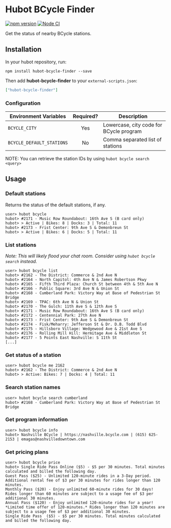 # Hubot BCycle Finder

[![npm version](https://badge.fury.io/js/hubot-bcycle-finder.svg)](http://badge.fury.io/js/hubot-bcycle-finder) [![Node CI](https://github.com/stephenyeargin/hubot-bcycle-finder/actions/workflows/nodejs.yml/badge.svg)](https://github.com/stephenyeargin/hubot-bcycle-finder/actions/workflows/nodejs.yml)

Get the status of nearby BCycle stations.

## Installation

In your hubot repository, run:

`npm install hubot-bcycle-finder --save`

Then add **hubot-bcycle-finder** to your `external-scripts.json`:

```json
["hubot-bcycle-finder"]
```

### Configuration

| Environment Variables | Required? | Description                              |
| --------------------- | :-------: | ---------------------------------------- |
| `BCYCLE_CITY`         | Yes       | Lowercase, city code for BCycle program  |
| `BCYCLE_DEFAULT_STATIONS` | No    | Comma separated list of stations         |

NOTE: You can retrieve the station IDs by using `hubot bcycle search <query>`

## Usage

### Default stations

Returns the status of the default stations, if any.

```
user> hubot bcycle
hubot> #2171 - Music Row Roundabout: 16th Ave S (B card only)
hubot> > Active | Bikes: 8 | Docks: 3 | Total: 11
hubot> #2173 - Frist Center: 9th Ave S & Demonbreun St
hubot> > Active | Bikes: 6 | Docks: 5 | Total: 11
```

### List stations

_Note: This will likely flood your chat room. Consider using `hubot bcycle search` instead._

```
user> hubot bcycle list
hubot> #2162 - The District: Commerce & 2nd Ave N
hubot> #2164 - North Capitol: 4th Ave N & James Robertson Pkwy
hubot> #2165 - Fifth Third Plaza: Church St between 4th & 5th Ave N
hubot> #2166 - Public Square: 3rd Ave N & Union St
hubot> #2168 - Cumberland Park: Victory Way at Base of Pedestrian St Bridge
hubot> #2169 - TPAC: 6th Ave N & Union St
hubot> #2170 - The Gulch: 11th Ave S & 12th Ave S
hubot> #2171 - Music Row Roundabout: 16th Ave S (B card only)
hubot> #2172 - Centennial Park: 27th Ave N
hubot> #2173 - Frist Center: 9th Ave S & Demonbreun St
hubot> #2174 - Fisk/Meharry: Jefferson St & Dr. D.B. Todd Blvd
hubot> #2175 - Hillsboro Village: Wedgewood Ave & 21st Ave S
hubot> #2176 - Rolling Mill Hill: Hermitage Ave & Middleton St
hubot> #2177 - 5 Points East Nashville: S 11th St
[...]
```

### Get status of a station

```
user> hubot bcycle me 2162
hubot> #2162 - The District: Commerce & 2nd Ave N
hubot> > Active: Bikes: 7 | Docks: 4 | Total: 11
```

### Search station names

```
user> hubot bcycle search cumberland
hubot> #2168 - Cumberland Park: Victory Way at Base of Pedestrian St Bridge
```

### Get program information

```
user> hubot bcycle info
hubot> Nashville BCycle | https://nashville.bcycle.com | (615) 625-2153 | emagas@nashvilledowntown.com
```

### Get pricing plans

```
user> hubot bcycle price
hubot> Single Ride Pass Online ($5) - $5 per 30 minutes. Total minutes calculated and billed the following day.
Guest Pass ($25) - Unlimited 120-minute rides in a 3-Day period. Additional rental fee of $3 per 30 minutes for rides longer than 120 minutes.
Monthly Pass ($20) - Enjoy unlimited 60-minute rides for 30 days! Rides longer than 60 minutes are subject to a usage fee of $3 per additional 30 minutes.
Annual Pass ($120) - Enjoy unlimited 120-minute rides for a year! *Limited time offer of 120-minutes.* Rides longer than 120 minutes are subject to a usage fee of $3 per additional 30 minutes.
Single Ride Pass  ($5) - $5 per 30 minutes. Total minutes calculated and billed the following day.
```

